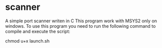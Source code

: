 # scanner
A simple port scanner writen in C
This program work with MSYS2 only on windows.
To use this program you need to run the following command to compile and execute the script:

chmod u+x launch.sh
